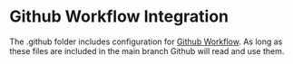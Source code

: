 # Github Workflow Integration

The .github folder includes configuration for [Github Workflow](https://docs.github.com/en/actions/configuring-and-managing-workflows). As long as these files are included in the main branch Github will read and use them.
